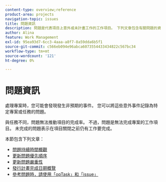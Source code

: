 ```yaml
---
content-type: overview;reference
product-area: projects
navigation-topic: issues
title: 問題資訊
description: 問題是代表項目上意外或未計畫工作的工作項目。 下列文章包含有關問題的資訊。
author: Alina
feature: Work Management
exl-id: 95ea93d7-6cc3-4aaa-a8f7-8a59dda6b5f1
source-git-commit: c566eb094e96abca6073554433434822c567bc34
workflow-type: tm+mt
source-wordcount: '121'
ht-degree: 0%

---
```


# 問題資訊

處理專案時，您可能會發現發生非預期的事件。 您可以將這些意外事件記錄為特定專案或任務的問題。

與任務不同，問題無法推動項目的完成率。 不過，問題是無法完成專案的工作項目。 未完成的問題表示在項目關閉之前仍有工作要完成。

本節包含下列文章：

* [問題持續時間概觀](../../../manage-work/issues/issue-information/issue-duration.md)
* [更新問題優先順序](../../../manage-work/issues/issue-information/update-issue-priority.md)
* [更新問題嚴重性](../../../manage-work/issues/issue-information/update-issue-severity.md)
* [發行計畫完成日期概覽](../../../manage-work/issues/issue-information/issue-planned-completion-date.md)
* [參考問題時，請使用「opTask」和「issue」](../../../manage-work/issues/issue-information/use-optask-instead-of-issue.md)
